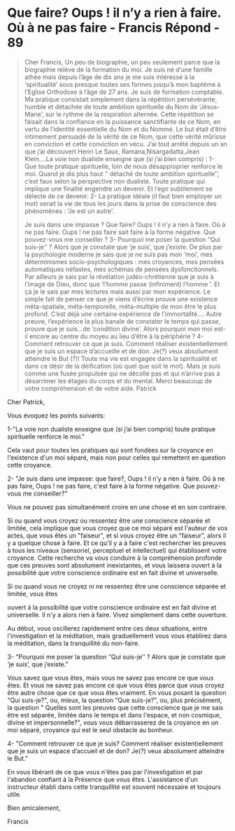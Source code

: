 # Que faire? Oups ! il n’y a rien à faire. Où à ne pas faire - Francis Répond - 89

>Cher Francis, Un peu de biographie, un peu seulement parce que la biographie relève de la formation du moi. Je suis né d’une famille athée mais depuis l’âge de dix ans je me suis intéressé à la ‘spiritualité’ sous presque toutes ses formes jusqu’à mon baptême à l’Eglise Orthodoxe à l’âge de 27 ans. Je suis de formation comptable. Ma pratique consistait simplement dans la répétition persévérante, humble et détachée de toute ambition spirituelle du Nom de ‘Jésus-Marie’, sur le rythme de la respiration alternée. Cette répétition se faisait dans la confiance en la puissance sanctifiante de ce Nom, en vertu de l’identité essentielle du Nom et du Nommé. Le but était d’être intimement persuadé de la vérité de ce Nom, que cette vérité mûrisse en conviction et cette conviction en vécu. J’ai tout arrêté depuis un an que j’ai découvert Henri Le Saux, Ramana,Nisargadatta,Jean Klein….La voie non dualiste enseigne que (si j’ai bien compris) : 1- Que toute pratique spirituelle, loin de nous désapproprier renforce le moi. Quand je dis plus haut ‘’ détaché de toute ambition spirituelle’’, c’est faux selon la perspective non dualiste. Toute pratique qui implique une finalité engendre un devenir. Et l’ego subtilement se délecte de ce devenir. 2- La pratique idéale (il faut bien employer un mot) serait la vie de tous les jours dans la prise de conscience des phénomènes : ‘Je est un autre’.
>
>Je suis dans une impasse ? Que faire? Oups ! il n’y a rien à faire. Où à ne pas faire. Oups ! ne pas faire sait faire à la forme négative. Que pouvez-vous me conseiller ? 3- Pourquoi me poser la question ‘’Qui suis-je’’ ? Alors que je constate que ‘je suis’, que j’existe. De plus par la psychologie moderne je sais que je ne suis pas mon ‘moi’, mes déterminismes socio-psychologiques : mes croyances, mes pensées automatiques néfastes, mes schémas de pensées dysfonctionnels. Par ailleurs je sais par la révélation judéo-chrétienne que je suis à l’image de Dieu, donc que ‘l’homme passe (infiniment) l’homme ’. Et ça je le sais par mes lectures mais aussi par mon expérience. Le simple fait de penser ce que je viens d’écrire prouve une existence méta-spatiale, méta-temporelle, méta-multiple de mon être le plus profond. C’est déjà une certaine expérience de l’immortalité…. Autre preuve, l’expérience la plus banale de constater le temps qui passe, prouve que je suis…de ‘condition divine’. Alors pourquoi mon moi est-il encore au centre du moyeu au lieu d’être à la périphérie ? 4- Comment retrouver ce que je suis. Comment réaliser existentiellement que je suis un espace d’accueille et de don. Je(?) veux absolument atteindre le But (?)! Toute ma vie est engagée dans la spiritualité et dans ce désir de la déification (où quel que soit le mot). Mais je suis comme une fusée propulsée qui ne décolle pas et qui n’arrive pas à désarrimer les étages du corps et du mental. Merci beaucoup de votre compréhension et de votre aide. Patrick

Cher Patrick,

Vous évoquez les points suivants:

1-"La voie non dualiste enseigne que (si j’ai bien compris) toute pratique spirituelle renforce le moi."

Cela vaut pour toutes les pratiques qui sont fondées sur la croyance en l'existence d'un moi séparé, mais non pour celles qui remettent en question cette croyance.

2- "Je suis dans une impasse: que faire?, Oups ! il n’y a rien à faire. Où à ne pas faire, Oups ! ne pas faire, c'est faire à la forme négative. Que pouvez-vous me conseiller?"

Vous ne pouvez pas simultanément croire en une chose et en son contraire.

Si ou quand vous croyez ou ressentez être une conscience séparée et limitée, cela implique que vous croyez que ce moi séparé est l'auteur de vos actes, que vous êtes un "faiseur", et si vous croyez être un "faiseur", alors il y a quelque chose à faire. Et ce qu'il y a à faire c'est rechercher les preuves à tous les niveaux (sensoriel, perceptuel et intellectuel) qui établissent votre croyance. Cette recherche va vous conduire à la compréhension profonde que ces preuves sont absolument inexistantes, et vous laissera ouvert à la possibilité que votre conscience ordinaire est en fait divine et universelle.

Si ou quand vous ne croyez ni ne ressentez être une conscience séparée et limitée, vous êtes

ouvert à la possibilité que votre conscience ordinaire est en fait divine et universelle. Il n'y a alors rien à faire. Vivez simplement dans cette ouverture.

Au début, vous oscillerez rapidement entre ces deux situations, entre l'investigation et la méditation, mais graduellement vous vous établirez dans la méditation, dans la tranquillité du non-faire.

3- "Pourquoi me poser la question ‘’Qui suis-je’’ ? Alors que je constate que ‘je suis’, que j’existe."

Vous savez que vous êtes, mais vous ne savez pas encore ce que vous êtes. Et vous ne savez pas encore ce que vous êtes parce que vous croyez être autre chose que ce que vous êtes vraiment. En vous posant la question "Qui suis-je?", ou, mieux, la question "Que suis-je?", ou, plus précisément, la question " Quelles sont les preuves que cette conscience que je me sais être est séparée, limitée dans le temps et dans l'espace, et non cosmique, divine et impersonnelle?", vous vous débarrasserez de la croyance en un moi séparé, croyance qui est le seul obstacle au bonheur.

4- "Comment retrouver ce que je suis? Comment réaliser existentiellement que je suis un espace d’accueil et de don? Je(?) veux absolument atteindre le But."

En vous libérant de ce que vous n'êtes pas par l'investigation et par l'abandon confiant à la Présence que vous êtes. L'assistance d'un instructeur établi dans cette tranquillité est souvent nécessaire et toujours utile.

Bien amicalement,

Francis

